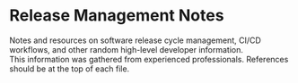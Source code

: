 # Release Management Notes

Notes and resources on software release cycle management, CI/CD workflows, and other random high-level developer information.  
This information was gathered from experienced professionals. References should be at the top of each file.

